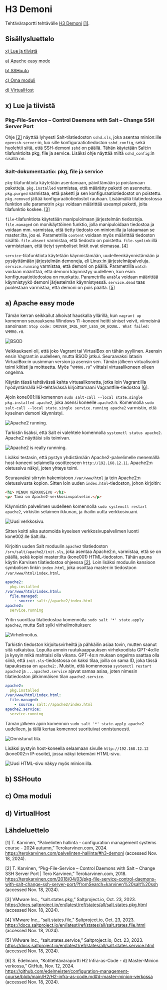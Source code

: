 # H3 Demoni

Tehtäväraportti tehtävälle [H3 Demoni](https://terokarvinen.com/palvelinten-hallinta/#h3-demoni) [[1]](#lähdeluettelo).

## Sisällysluettelo

[x) Lue ja tiivistä](#x-lue-ja-tiivistä)

[a) Apache easy mode](#a-apache-easy-mode)

[b) SSHouto](#b-sshouto)

[c) Oma moduli](#c-oma-moduli)

[d) VirtualHost](#d-virtualhost)

## x) Lue ja tiivistä

### Pkg-File-Service – Control Daemons with Salt – Change SSH Server Port

Ohje [[2]](#lähdeluettelo) näyttää lyhyesti Salt-tilatiedoston ``sshd.sls``, joka asentaa minion:ille ``openssh-server``:in, luo sille konfiguraatiotiedoston ``sshd_config``, sekä huolehtii siitä, että SSH-demoni ``sshd`` on päällä. Tähän käytetään Salt:in tilafunktioita pkg, file ja service. Lisäksi ohje näyttää miltä ``sshd_config``:in sisällä on.

### Salt-dokumentaatio: pkg, file ja service

``pkg``-tilafunktiota käytetään asentamaan, päivittämään ja poistamaan paketteja. ``pkg.installed`` varmistaa, että määrätty paketti on asennettu. ``pkg.purged`` varmistaa, että paketti ja sen konfiguraatiotiedostot on poistettu. ``pkg.removed`` jättää konfiguraatiotiedostot rauhaan. Lisäämällä tilatiedostossa funktion alle parametrin ``pkgs`` voidaan määrittää useampi paketti, joita tilafunktio koskee. [[3]](#lähdeluettelo)

``file``-tilafunktiota käytetään manipuloimaan järjestelmän tiedostoja. ``file.managed`` on monikäyttöinen funktio, jolla manipuloidaan tiedostoa ja voidaan mm. varmistaa, että tietty tiedosto on minion:illa ja lataamaan se master:ilta, jos ei. Parametrilla ``content`` voidaan myös määrittää tiedoston sisältö. ``file.absent`` varmistaa, että tiedosto on poistettu. ``file.symlink``:illä varmistetaan, että tietyt symboliset linkit ovat olemassa. [[4]](#lähdeluettelo)

``service``-tilafunktiota käytetään käynnistämään, uudelleenkäynnistämään ja pysäyttämään järjestelmän demoneja, eli Linux:in järjestelmäpalveluja. ``service.running`` varmistaa, että demoni on päällä. Parametrilla ``watch`` voidaan määrittää, että demoni käynnistyy uudelleen, kun esim. konfiguraatiotiedostoa on muokattu. Parametrilla ``enable`` voidaan määrittää käynnistyykö demoni järjestelmän käynnistyessä. ``service.dead`` taas puolestaan varmistaa, että demoni on pois päältä. [[5]](#lähdeluettelo)

## a) Apache easy mode

Tämän kerran seikkailut alkoivat hauskalla yllärillä, kun ``vagrant up`` komennon seurauksena Windows 11 -koneeni heitti siniset veivit, viimeisinä sanoinaan: ``Stop code: DRIVER_IRQL_NOT_LESS_OR_EQUAL. What failed: VMMR0.r0``.

![BSOD](imgs/h3-01.jpg)

Veikkaukseni oli, että joko Vagrant tai VirtualBox on tähän syyllinen. Asensin ensin Vagrant:in uudelleen, mutta BSOD jatkui. Seuraavaksi latasin VirtualBox:in uusimman version ja asensin sen. Tämän jälkeen virtualisointi toimi kiltisti ja moitteetta. Myös "``VMMR0.r0``" viittaisi virtuaalikoneen olleen ongelma.

Käytän tässä tehtävässä kahta virtuaalikonetta, jotka loin Vagrant:illa hyödyntämällä H2-tehtävässä kirjoittamaani Vagrantfile-tiedostoa [[6]](https://github.com/edelmeister/configuration-management-course/blob/main/H2/H2-infra-as-code.md#d-master-minion-verkossa).

Ajoin kone001:llä komennon ``sudo salt-call --local state.single pkg.installed apache2``, joka asensi koneelle ``apache2``:n. Komennolla ``sudo salt-call --local state.single service.running apache2`` varmistin, että kyseinen demoni käynnistyi.

![Apache2 running.](imgs/h3-02.png)

Tarkistin lisäksi, että Salt ei valehtele komennolla ``systemctl status apache2``. Apache2 näyttäisi siis toimivan.

![Apache2 is really runnning.](imgs/h3-03.png)

Lisäksi testasin, että pystyn yhdistämään Apache2-palvelimelle menemällä host-koneeni selaimella osoitteeseen ``http://192.168.12.11``. Apache2:n oletussivu näkyi, joten yhteys toimi.

Seuraavaksi siirryin hakemistoon ``/var/www/html`` ja tein Apache2:n oletussivusta kopion. Sitten loin uuden ``index.html``-tiedoston, johon kirjoitin:

```HTML
<h1> MINUN VERKKOSIVU </h1>
<p> Tämä on Apache2-verkkosivupalvelin.</p>
```

Käynnistin palvelimen uudelleen komennolla ``sudo systemctl restart apache2``, virkistin selaimen ikkunan, ja ihailin uutta verkkosivuani.

![Uusi verkkosivu.](imgs/h3-04.png)

Sitten koitti aika automoida kyseisen verkkosivupalvelimen luonti kone002:lle Salt:illa.

Kirjoitin uuden Salt moduulin ``apache2`` tilatiedoston ``/srv/salt/apache2/init.sls``, joka asentaa Apache2:n, varmistaa, että se on päällä, sekä kopioi master:ilta (kone001) HTML-tiedoston. Tähän apuna käytin Karvisen tilatiedostoa ohjeessa [[2]](#lähdeluettelo). Loin lisäksi moduulin kansioon symbolisen linkin ``index.html``, joka osoittaa master:in tiedostoon ``/var/www/html/index.html``.

```YAML
apache2:
  pkg.installed
/var/www/html/index.html:
  file.managed:
    - source: salt://apache2/index.html
apache2:
  service.running
```

Yritin suorittaa tilatiedostoa komennolla ``sudo salt '*' state.apply apache2``, mutta Salt sylki virheilmoituksen:

![Virheilmoitus.](imgs/h3-05.png)

Tarkistin tiedoston kirjoitusvirheiltä ja pähkäilin asiaa tovin, mutten saanut sitä ratkaistua. Lopulta annoin ruutukaappauksen virhekoodista GPT-4o:lle ja kysyin mikä mahtaisi olla vikana. GPT-4o:n mukaan ongelma saattaa olla siinä, että ``init.sls``-tiedostossa on kaksi tilaa, joilla on sama ID, joka tässä tapauksessa on ``apache2:``. Muistin, että komennossa ``systemctl restart apache2`` ja ``...apache2.service`` ajavat samaa asiaa, joten nimesin tilatiedoston jälkimmäisen tilan ``apache2.service``.

```YAML
apache2:
  pkg.installed
/var/www/html/index.html:
  file.managed:
    - source: salt://apache2/index.html
apache2.service:
  service.running
```

Tämän jälkeen ajoin komennon ``sudo salt '*' state.apply apache2`` uudelleen, ja tällä kertaa komennot suorituivat onnistuneesti.

![Onnistunut tila.](imgs/h3-06.png)

Lisäksi pystyin host-koneella selaamaan sivulle ``http://192.168.12.12`` (kone002:n IP-osoite), jossa näkyi tekemäni HTML-sivu.

![Uusi HTML-sivu näkyy myös minion:illa.](imgs/h3-07.png)

## b) SSHouto

## c) Oma moduli

## d) VirtualHost

## Lähdeluettelo

[1]
T. Karvinen, “Palvelinten hallinta - configuration management systems course - 2024 autumn,” Terokarvinen.com, 2024. https://terokarvinen.com/palvelinten-hallinta/#h3-demoni (accessed Nov. 18, 2024).

[2]
T. Karvinen, “Pkg-File-Service – Control Daemons with Salt – Change SSH Server Port | Tero Karvinen,” Terokarvinen.com, 2018. https://terokarvinen.com/2018/04/03/pkg-file-service-control-daemons-with-salt-change-ssh-server-port/?fromSearch=karvinen%20salt%20ssh (accessed Nov. 18, 2024).

[3]
VMware Inc., “salt.states.pkg,” Saltproject.io, Oct. 23, 2023. https://docs.saltproject.io/en/latest/ref/states/all/salt.states.pkg.html (accessed Nov. 18, 2024).

[4]
VMware Inc., “salt.states.file,” Saltproject.io, Oct. 23, 2023. https://docs.saltproject.io/en/latest/ref/states/all/salt.states.file.html (accessed Nov. 18, 2024).

[5]
VMware Inc., “salt.states.service,” Saltproject.io, Oct. 23, 2023. https://docs.saltproject.io/en/latest/ref/states/all/salt.states.service.html (accessed Nov. 18, 2024).

[6]
S. Edelmann, “Kotitehtäväraportti H2 Infra-as-Code - d) Master-Minion verkossa,” GitHub, Nov. 12, 2024. https://github.com/edelmeister/configuration-management-course/blob/main/H2/H2-infra-as-code.md#d-master-minion-verkossa (accessed Nov. 18, 2024).